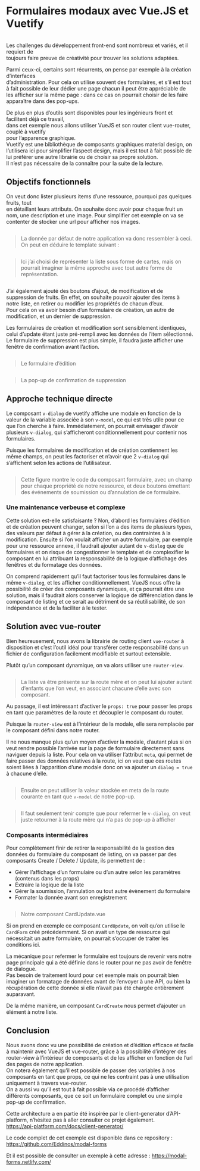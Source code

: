 <h1 id="formulaires-modaux-avec-vue.js-et-vuetify">Formulaires modaux avec Vue.JS et Vuetify</h1>
<p><strong><img src="https://lh4.googleusercontent.com/KybrHgJwkj9SkJHYHJU7zLjfo5qcddH9IZf3ewZnjkuChcImTpzLOV2A_ucLJVwTDptfrqTCb_VEFFMkf0vck9gFOWwWROUqbRbDceMDfacKa06iidJXHaRu8FAwCFsMcvrUoAx2" alt=""></strong></p>
<p>Les challenges du développement front-end sont nombreux et variés, et il requiert de<br>
toujours faire preuve de créativité pour trouver les solutions adaptées.</p>
<p>Parmi ceux-ci, certains sont récurrents, on pense par exemple à la création d’interfaces<br>
d’administration. Pour cela on utilise souvent des formulaires, et s’il est tout à fait possible de leur dédier une page chacun il peut être appréciable de les afficher sur la même page : dans ce cas on pourrait choisir de les faire apparaître dans des pop-ups.</p>
<p>De plus en plus d’outils sont disponibles pour les ingénieurs front et facilitent déjà ce travail,<br>
dans cet exemple nous allons utiliser VueJS et son router client vue-router, couplé à vuetify<br>
pour l’apparence graphique.<br>
Vuetify est une bibliothèque de composants graphiques material design, on l’utilisera ici pour simplifier l’aspect design, mais il est tout à fait possible de lui préférer une autre librairie ou de choisir sa propre solution.<br>
Il n’est pas nécessaire de la connaître pour la suite de la lecture.</p>
<h2 id="objectifs-fonctionnels">Objectifs fonctionnels</h2>
<p>On veut donc lister plusieurs items d’une ressource, pourquoi pas quelques fruits, tout<br>
en détaillant leurs attributs. On souhaite donc avoir pour chaque fruit un nom, une description et une image. Pour simplifier cet exemple on va se contenter de stocker une url pour afficher nos images.</p>
<p><strong><img src="https://lh6.googleusercontent.com/bs860GYsUcC7ayNgS7GtcE2uu45g0bOJf5qHksbNvW4LiprjpAgrGQ23S9rsHb48tPaXB7WtXr_8WD5FEWZnPJexonozf-u7hvatmhbW9apqwG-cpHtrxviQaw7HAkzFFXG2Sv58" alt=""></strong></p>
<blockquote>
<p>La donnée par défaut de notre application va donc ressembler à ceci.<br>
On peut en déduire le template suivant :</p>
</blockquote>
<p><strong><img src="https://lh3.googleusercontent.com/3t6WYLgUS7pewHdDdDG8fQ6UFHYIttcSVVd-WWSplRy2Wo3Td8FmIjKeda_0sjU1FRHCMt5_g4J2Q1wxoBywxeu_jLp6UDwz-70kJwNtDvI3JTFyH_0Efblke7d4gjzKkUxqp_rR" alt=""></strong></p>
<blockquote>
<p>Ici j’ai choisi de représenter la liste sous forme de cartes, mais on<br>
pourrait imaginer la même approche avec tout autre forme de<br>
représentation.</p>
</blockquote>
<p><strong><img src="https://lh4.googleusercontent.com/0V7gdytlFZpYly7bGhsRKpN2867ayJUYEZLOkJTXBnB63ygnMsaT0RndJdIt0vErHZgQmUVB2cMZFj4Z8RWr8FYX0dQGyT0cvlToLSlrOXgTb5gTX8xXkZLmznYcYXty7ug3lPyk" alt=""></strong></p>
<p>J’ai également ajouté des boutons d’ajout, de modification et de suppression de fruits. En effet, on souhaite pouvoir ajouter des items à notre liste, en retirer ou modifier les propriétés de chacun d’eux.<br>
Pour cela on va avoir besoin d’un formulaire de création, un autre de modification, et un dernier de suppression.</p>
<p>Les formulaires de création et modification sont sensiblement identiques, celui d’update étant juste pré-rempli avec les données de l’item sélectionné.<br>
Le formulaire de suppression est plus simple, il faudra juste afficher une fenêtre de confirmation avant l’action.</p>
<p><strong><img src="https://lh3.googleusercontent.com/vpiinuxEnDzQwLqrE8edZ98kCENwXoWFr9Jy8qCaNxMZtAaS45HonHqpA6p1TDiWiz4zTIY49vqwL__2T2oFzE9yFacSd4v_4hHaiA92RyPeOWBynDKqLhhGGOQiqi_MW2BV9dOD" alt=""></strong></p>
<blockquote>
<p>Le formulaire d’édition</p>
</blockquote>
<p><strong><img src="https://lh6.googleusercontent.com/SVYxRBTSU2rc9Kz_zbZjZuSRPnppvIrfhooNTWRu_07je-zo0GkiZkHN19Cwwqw1E2KwCS9If0oEUNQ-bcudlB0HXaZ5m-awj9M5-WX0LlJjwTrjRnbB4WLcDQ8df_kMdK3UIlQ4" alt=""></strong></p>
<blockquote>
<p>La pop-up de confirmation de suppression</p>
</blockquote>
<h2 id="approche-technique-directe">Approche technique directe</h2>
<p>Le composant <code>v-dialog</code> de vuetify affiche une modale en fonction de la valeur de la variable associée à son <code>v-model</code>, ce qui est très utile pour ce que l’on cherche à faire. Immédiatement, on pourrait envisager d’avoir plusieurs <code>v-dialog</code>, qui s’afficheront conditionnellement pour contenir nos formulaires.</p>
<p>Puisque les formulaires de modification et de création contiennent les même champs, on peut les factoriser et n’avoir que 2 <code>v-dialog</code> qui s’affichent selon les actions de l’utilisateur.</p>
<p><strong><img src="https://lh6.googleusercontent.com/BpMcWJz0l6JtAt-hlZ2mcfXbtkvdkgW9dlyr1XKWTuv3LrZNtSQqXKpkbRVSnRPTNjX_7L2p1BiIPq79jCCsqmvsMNp9vz4364ng-e6HAvGbOI0mOqcpOwEtGE3KQeERhsZ86oF9" alt=""></strong></p>
<blockquote>
<p>Cette figure montre le code du composant formulaire, avec un champ pour chaque propriété de notre ressource, et deux boutons émettant des événements de soumission ou d’annulation de ce formulaire.</p>
</blockquote>
<h3 id="une-maintenance-verbeuse-et-complexe">Une maintenance verbeuse et complexe</h3>
<p>Cette solution est-elle satisfaisante ? Non, d’abord les formulaires d’édition et de création peuvent changer, selon si l’on a des items de plusieurs types, des valeurs par défaut à gérer à la création, ou des contraintes à la modification. Ensuite si l’on voulait afficher un autre formulaire, par exemple pour une ressource annexe, il faudrait ajouter autant de <code>v-dialog</code> que de formulaires et on risque de congestionner le template et de complexifier le composant en lui attribuant la responsabilité de la logique d’affichage des fenêtres et du formatage des données.</p>
<p>On comprend rapidement qu’il faut factoriser tous les formulaires dans le même <code>v-dialog</code>, et les afficher conditionnellement. VueJS nous offre la possibilité de créer des composants dynamiques, et ça pourrait être une solution, mais il faudrait alors conserver la logique de différenciation dans le composant de listing et ce serait au détriment de sa réutilisabilité, de son indépendance et de la faciliter à le tester.</p>
<h2 id="solution-avec-vue-router">Solution avec vue-router</h2>
<p>Bien heureusement, nous avons la librairie de routing client <code>vue-router</code> à disposition et c’est l’outil idéal pour transférer cette responsabilité dans un fichier de configuration facilement modifiable et surtout extensible.</p>
<p>Plutôt qu’un composant dynamique, on va alors utiliser une <code>router-view</code>.</p>
<p><strong><img src="https://lh6.googleusercontent.com/F7ZQn5b9hOheLCtiJFpQ6XmPTFmYAaWI6IBNqT9qxPC02h-g9XETkwAaJ0ZUmTzB3zFvZs-S91uBvjxyVmoS3l_v2tAcBAyZRS6zILJxnfOGB6kJC5KclxlF-gu9M8RHZDEzzGX2" alt=""></strong></p>
<blockquote>
<p>La liste va être présente sur la route mère et on peut lui ajouter autant d’enfants que l’on veut, en associant chacune d’elle avec son composant.</p>
</blockquote>
<p>Au passage, il est intéressant d’activer le <code>props: true</code> pour passer les props en tant que paramètres de la route et découpler le composant du router.</p>
<p>Puisque la <code>router-view</code> est à l’intérieur de la modale, elle sera remplacée par le composant défini dans notre router.</p>
<p>Il ne nous manque plus qu’un moyen d’activer la modale, d’autant plus si on veut rendre possible l’arrivée sur la page de formulaire directement sans naviguer depuis la liste. Pour cela on va utiliser l’attribut <code>meta</code>, qui permet de faire passer des données relatives à la route, ici on veut que ces routes soient liées à l’apparition d’une modale donc on va ajouter un <code>dialog = true</code> à chacune d’elle.</p>
<p><strong><img src="https://lh3.googleusercontent.com/L-sBRuMvExy_Ww5GAV55I3Vot5tQaO8Io_XGehdTXfzPz5fajtTGiAsx0gWcGuEQY5VFflK61rUO8n0wJV915qw43KhpptZfsPqDwA4I_mh-WZbdSC262YzgQ98P7KVXBKpl4xRO" alt=""></strong></p>
<blockquote>
<p>Ensuite on peut utiliser la valeur stockée en meta de la route<br>
courante en tant que <code>v-model</code> de notre pop-up.</p>
</blockquote>
<p><strong><img src="https://lh4.googleusercontent.com/nHsV9Yk6EyaapbNkkckNZvWzhyAvCb4ZNEKCsyPRNHz2L36ESl6IZAsqt9XlYxz1a7kTI5X00wfxKZYbRbHdajDy2-jfKAbX5jRq3BE5Ta9L1d8n_8QI08KD45FX5KIjqqNP-nli" alt=""></strong></p>
<blockquote>
<p>Il faut seulement tenir compte que pour refermer le <code>v-dialog</code>, on veut juste retourner à la route mère qui n’a pas de pop-up à afficher</p>
</blockquote>
<h3 id="composants-intermédiaires">Composants intermédiaires</h3>
<p>Pour complètement finir de retirer la responsabilité de la gestion des données du formulaire du composant de listing, on va passer par des composants Create / Delete / Update, ils permettent de :</p>
<ul>
<li>Gérer l’affichage d’un formulaire ou d’un autre selon les paramètres (contenus dans les props)</li>
<li>Extraire la logique de la liste</li>
<li>Gérer la soumission, l’annulation ou tout autre évènement du formulaire</li>
<li>Formater la donnée avant son enregistrement</li>
</ul>
<p><strong><img src="https://lh3.googleusercontent.com/O2YhODXljJYpKvJPB4Hzfdgro0RgV0ezdBILg3b-CUeApKE8h3zZhJCz-dqdlERfyXhDbN0BhDvdLy2WmC8c8yhP7ebty17cJwdQyr6ZMTgjkDFpg-IsvxbEeJrOhU6mL095eUsL" alt=""></strong></p>
<blockquote>
<p>Notre composant CardUpdate.vue</p>
</blockquote>
<p>Si on prend en exemple ce composant <code>CardUpdate</code>, on voit qu’on utilise le <code>CardForm</code> créé précédemment. Si on avait un type de ressource qui nécessitait un autre formulaire, on pourrait s’occuper de traiter les conditions ici.</p>
<p>La mécanique pour refermer le formulaire est toujours de revenir vers notre page principale qui a été définie dans le router pour ne pas avoir de fenêtre de dialogue.<br>
Pas besoin de traitement lourd pour cet exemple mais on pourrait bien imaginer un formatage de données avant de l’envoyer à une API, ou bien la récupération de cette donnée si elle n’avait pas été chargée entièrement auparavant.</p>
<p>De la même manière, un composant <code>CardCreate</code> nous permet d’ajouter un élément à notre liste.<br>
<strong><img src="https://lh3.googleusercontent.com/TwZbUwUxgesGy9y-ycieQfsP5O98fb6OYYt4wHXgAAzPBleXIeiy1apr0anvNp7YocarqLtV9gmoV5FCwGjuxBv8UIHsxWv6d7IZiru1223dvZ2peVf-xzK4V_8jnhtDV92-StJY" alt=""></strong></p>
<h2 id="conclusion">Conclusion</h2>
<p>Nous avons donc vu une possibilité de création et d’édition efficace et facile à maintenir avec VueJS et vue-router, grâce à la possibilité d’intégrer des router-view à l’intérieur de composants et de les afficher en fonction de l’url des pages de notre application.<br>
On notera également qu’il est possible de passer des variables à nos composants en tant que props, ce qui ne les contraint pas à une utilisation uniquement à travers vue-router.<br>
On a aussi vu qu’il est tout à fait possible via ce procédé d’afficher différents composants, que ce soit un formulaire complet ou une simple pop-up de confirmation.</p>
<p>Cette architecture a en partie été inspirée par le client-generator d’API-platform, n’hésitez pas à aller consulter ce projet également.<br>
<a href="https://api-platform.com/docs/client-generator/">https://api-platform.com/docs/client-generator/</a></p>
<p>Le code complet de cet exemple est disponible dans ce repository : <a href="https://github.com/Eddinos/modal-forms">https://github.com/Eddinos/modal-forms</a></p>
<p>Et il est possible de consulter un exemple à cette adresse : <a href="https://modal-forms.netlify.com/#/">https://modal-forms.netlify.com/</a></p>

